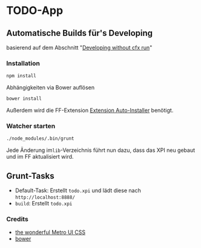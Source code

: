 # TODO-App

## Automatische Builds für's Developing

basierend auf dem Abschnitt "[Developing without cfx run](https://developer.mozilla.org/en-US/Add-ons/SDK/Tutorials/Getting_started)"


### Installation

```sh
npm install
```

Abhängigkeiten via Bower auflösen
```sh
bower install
```


Außerdem wird die FF-Extension [Extension Auto-Installer](https://addons.mozilla.org/en-US/firefox/addon/autoinstaller/)
benötigt.

### Watcher starten

```sh
./node_modules/.bin/grunt
```

Jede Änderung im`lib`-Verzeichnis führt nun dazu, dass das XPI neu gebaut und im FF aktualisiert wird.

## Grunt-Tasks

* Default-Task: Erstellt `todo.xpi` und lädt diese nach `http://localhost:8888/`
* `build`: Erstellt `todo.xpi`

### Credits

* [the wonderful Metro UI CSS](http://metroui.org.ua/)
* [bower](http://bower.io/)
